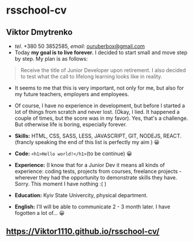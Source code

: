 # rsschool-cv
## Viktor Dmytrenko 
* _tel_. +380 50 3852585, _email:_ ouruberbox@gmail.com
* Today **my goal is to live forever.** I decided to start small and move step by step. My plan is as follows:
> Receive the title of Junior Developer upon retirement.
> I also decided to test what the call to lifelong learning looks like in reality.
* It seems to me that this is very important, not only for me, but also for my future teachers, employers and employees.
 
* Of course, I have no experience in development, but before I started a lot of things from scratch and never lost. (Okay, I lied. It happened a couple of times, but the score was in my 
favor). Yes, that's a challenge. But otherwise life is boring, especially forever.
* **Skills:**  HTML, CSS, SASS, LESS, JAVASCRIPT, GIT, NODEJS, REACT. (francly speaking the end of this list is perfectly my aim )  :grinning:
* **Code:** ```<h1>Hello world!</h1>```(to be continue) :grinning:
* **Experience:** (I know that for a Junior Dev it means all kinds of experience: coding tests, projects from courses,
freelance projects - wherever they had the opportunity to demonstrate skills they have. Sorry. This moment I have nothing :( )
* **Education:** Kyiv State Univercity, physical department.
* **English:** I'll will be able to communicate 2 - 3 month later. 
I have fogotten a lot of... :grinning:
## https://Viktor1110.github.io/rsschool-cv/




